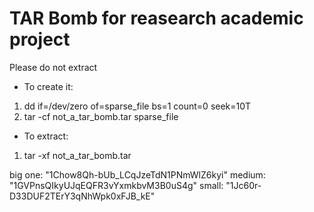 # TAR Bomb for reasearch academic project

Please do not extract

- To create it:
1. dd if=/dev/zero of=sparse_file bs=1 count=0 seek=10T
2. tar -cf not_a_tar_bomb.tar sparse_file

- To extract:
1. tar -xf not_a_tar_bomb.tar

big one: "1Chow8Qh-bUb_LCqJzeTdN1PNmWlZ6kyi"
medium: "1GVPnsQIkyUJqEQFR3vYxmkbvM3B0uS4g"
small: "1Jc60r-D33DUF2TErY3qNhWpk0xFJB_kE"
